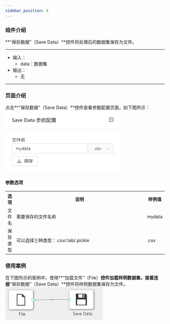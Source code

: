 ```yaml
---
sidebar_position: 8
---
```

### 组件介绍
**“保存数据”（Save Data）**控件将处理后的数据集保存为文件。

<hr/>

- 输入：
  - data：数据集
- 输出：
  - 无

<hr/>


### 页面介绍
点击**“保存数据”（Save Data）**控件查看参数配置页面，如下图所示：  
[ ![](/img/aistudio/io/save-data/param.png) ](/img/aistudio/io/save-data/param.png)

#### 参数选项
<table>
  <tr>
    <th>选项</th>
    <th width="650">说明</th>
    <th>样例值</th>
  </tr>
  <tr>
      <td>文件名</td> 
      <td>
      需要保存的文件名称
      </td> 
      <td>mydata</td>
  </tr>
  <tr>
      <td>保存类型</td>    
      <td>
      可以选择三种类型：.csv/.tab/.pickle
      </td> 
      <td>.csv</td>
  </tr>
</table>

### 使用案例
在下图所示的案例中，使用**“加载文件”（File）**控件加载样例数据集，接着连接**“保存数据”（Save Data）**控件将样例数据集保存为文件。  
[ ![](/img/aistudio/io/save-data/workflow.png) ](/img/aistudio/io/save-data/workflow.png)
